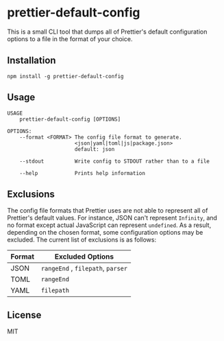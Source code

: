 # prettier-default-config

This is a small CLI tool that dumps all of Prettier's default configuration
options to a file in the format of your choice.

## Installation

```
npm install -g prettier-default-config
```

## Usage

```
USAGE
    prettier-default-config [OPTIONS]

OPTIONS:
    --format <FORMAT> The config file format to generate.
                      <json|yaml|toml|js|package.json>
                      default: json

    --stdout          Write config to STDOUT rather than to a file

    --help            Prints help information
```

## Exclusions

The config file formats that Prettier uses are not able to represent all of
Prettier's default values. For instance, JSON can't represent `Infinity`, and
no format except actual JavaScript can represent `undefined`. As a result,
depending on the chosen format, some configuration options may be excluded. The
current list of exclusions is as follows:


| Format | Excluded Options                  |
|--------|-----------------------------------|
| JSON   | `rangeEnd` , `filepath`, `parser` |
| TOML   | `rangeEnd`                        |
| YAML   | `filepath`                        |

## License

MIT

